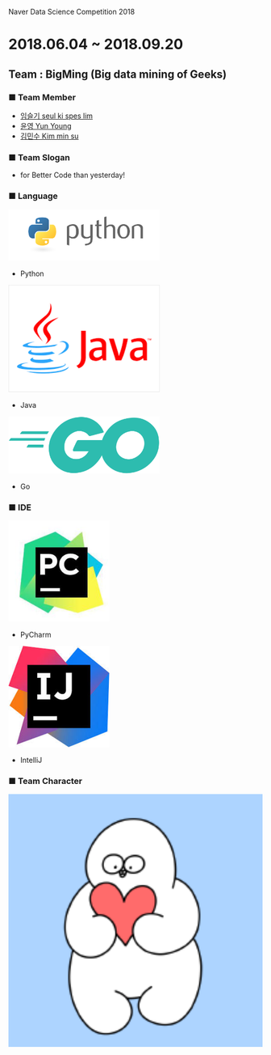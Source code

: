 Naver Data Science Competition 2018

2018.06.04 ~ 2018.09.20
=============================
## Team : BigMing (Big data mining of Geeks)



### ■ Team Member
- [임슬기 seul ki spes lim](https://github.com/bloomspes)
- [윤영 Yun Young](https://github.com/yunyoung1819)
- [김민수 Kim min su](https://github.com/alstn2468)



### ■ Team Slogan
 - for Better Code than yesterday!



### ■ Language
<img src="images/python.png" width="300" height="auto">

- Python


<img src="images/java.png" width="300" height="auto">

- Java


<img src="images/golang.png" width="300" height="auto">

- Go



### ■ IDE
<img src="images/pycharm.jpeg" width="200" height="200">

- PyCharm


<img src="images/intellij.jpg" width="200" height="200">

- IntelliJ



### ■ Team Character
<img src="images/mingmingi.png" width="1000" height="500">

